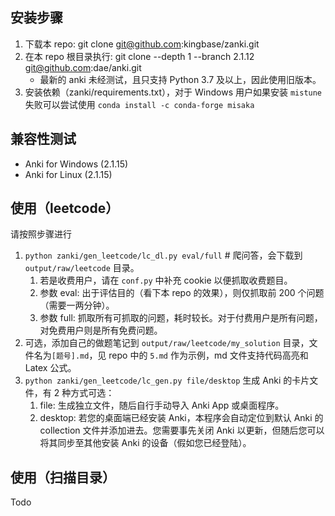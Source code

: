 ## 安装步骤

1. 下载本 repo: git clone git@github.com:kingbase/zanki.git
2. 在本 repo 根目录执行: git clone --depth 1 --branch 2.1.12 git@github.com:dae/anki.git
    - 最新的 anki 未经测试，且只支持 Python 3.7 及以上，因此使用旧版本。 
3. 安装依赖（zanki/requirements.txt），对于 Windows 用户如果安装 `mistune` 失败可以尝试使用 `conda install -c conda-forge misaka`

## 兼容性测试
  - Anki for Windows (2.1.15)
  - Anki for Linux (2.1.15)

## 使用（leetcode）

请按照步骤进行

1. `python zanki/gen_leetcode/lc_dl.py eval/full`  # 爬问答，会下载到 `output/raw/leetcode` 目录。
   1. 若是收费用户，请在 `conf.py` 中补充 cookie 以便抓取收费题目。
   2. 参数 eval: 出于评估目的（看下本 repo 的效果），则仅抓取前 200 个问题（需要一两分钟）。
   3. 参数 full: 抓取所有可抓取的问题，耗时较长。对于付费用户是所有问题，对免费用户则是所有免费问题。
2. 可选，添加自己的做题笔记到 `output/raw/leetcode/my_solution` 目录，文件名为`[题号].md`，见 repo 中的 `5.md` 作为示例，md 文件支持代码高亮和 Latex 公式。
3. `python zanki/gen_leetcode/lc_gen.py file/desktop` 生成 Anki 的卡片文件，有 2 种方式可选：
   1. file: 生成独立文件，随后自行手动导入 Anki App 或桌面程序。
   2. desktop: 若您的桌面端已经安装 Anki，本程序会自动定位到默认 Anki 的 collection 文件并添加进去。您需要事先关闭 Anki 以更新，但随后您可以将其同步至其他安装 Anki 的设备（假如您已经登陆）。

## 使用（扫描目录）

Todo
